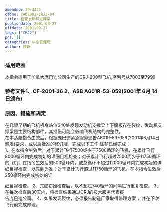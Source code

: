 ```yaml
---
amendno: 39-3335  
cadno: CAD2001-CRJ2-04  
title: 检查发动机支撑梁  
publishdate: 2001-08-27  
effdate: 2001-08-27  
tags: ["CRJ2"]  
pns: []  
categories: 华东管理局  
author: 顾新  
---
```

  
### 适用范围  
本指令适用于加拿大庞巴迪公司生产的CRJ-200型飞机,序列号从7003至7999  
  
<!--more-->  
### 参考文件1、CF-2001-26 2、ASB A601R-53-059(2001年 6月 14日颁布)  
  
### 原因、措施和规定  
在几架早期的飞机机身站位640处发现发动机支撑梁上下腹板存在裂纹，发动机支撑梁是主要结构部件，其损伤可能会影响飞机结构的完整性。  
    在本适航指令生效后，根据庞巴迪紧急服务通告A601R-53-059(2001年6月14日颁发)要求，或以后批准的修订版，完成以下工作,除非已经完成：  
1、在本指令生效后，对于累计飞行7500或少于7500循环的飞机，在累计飞行8000循环内完成初始的详细目视检查；对于累计飞行超过7500而少于11750循环的飞机，在指令生效后的500循环内，或总循环不超过12000循环内完成初始的详细目视检查，以先到为准；对于累计飞行超过11750循环的飞机，在本指令生效后250循环内完成初始的详  
  
细目视检查。 2、完成初始检查后，以不超过740循环的间隔进行重复检查。 3、在每次检查后30天内，将检查结果通过CRJ的技术服务代表报  
告庞巴迪公司。     4、如果发现裂纹，必须报告制造厂家取得修理方案 ，并在下次  
飞行前完成修理。  
